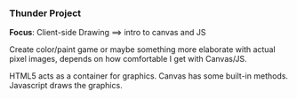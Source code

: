 ### Thunder Project
**Focus**: Client-side Drawing ==> intro to canvas and JS

Create color/paint game or maybe something more elaborate with actual pixel images, depends on how comfortable I get with Canvas/JS.

HTML5 acts as a container for graphics. Canvas has some built-in methods. Javascript draws the graphics.

